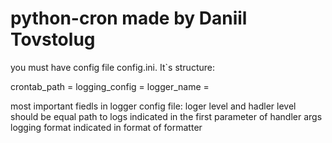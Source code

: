 # python-cron made by Daniil Tovstolug
you must have config file config.ini. It`s structure:

crontab_path = <path to crontab file> 
logging_config = <path to logger config file>
logger_name = <logger name which will be used>

most important fiedls in logger config file:
loger level and hadler level should be equal
path to logs indicated in the first parameter of handler args
logging format indicated in format of formatter